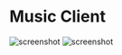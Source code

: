 # Music Client

![screenshot](https://github.com/JuanGrooth/Music-Player/blob/master/screenshot.png?raw=true)
![screenshot](https://github.com/JuanGrooth/music-client/blob/master/screenshot.png?raw=true)
